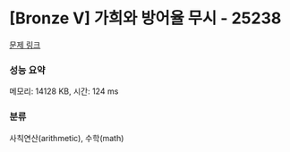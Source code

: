 # [Bronze V] 가희와 방어율 무시 - 25238 

[문제 링크](https://www.acmicpc.net/problem/25238) 

### 성능 요약

메모리: 14128 KB, 시간: 124 ms

### 분류

사칙연산(arithmetic), 수학(math)

